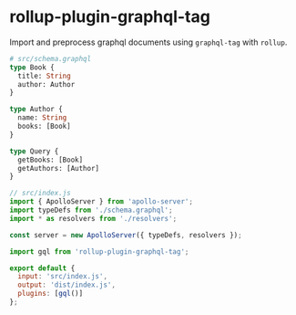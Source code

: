# rollup-plugin-graphql-tag

Import and preprocess graphql documents using `graphql-tag` with `rollup`.

```graphql
# src/schema.graphql
type Book {
  title: String
  author: Author
}

type Author {
  name: String
  books: [Book]
}

type Query {
  getBooks: [Book]
  getAuthors: [Author]
}
```

```js
// src/index.js
import { ApolloServer } from 'apollo-server';
import typeDefs from './schema.graphql';
import * as resolvers from './resolvers';

const server = new ApolloServer({ typeDefs, resolvers });
```

```js
import gql from 'rollup-plugin-graphql-tag';

export default {
  input: 'src/index.js',
  output: 'dist/index.js',
  plugins: [gql()]
};
```
